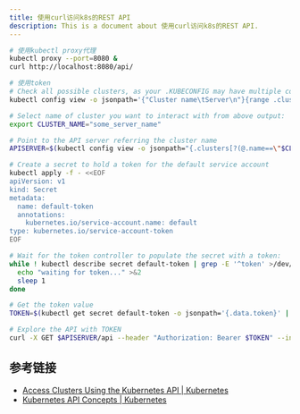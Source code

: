 ```yaml
---
title: 使用curl访问k8s的REST API
description: This is a document about 使用curl访问k8s的REST API.
---
```


```bash
# 使用kubectl proxy代理
kubectl proxy --port=8080 &
curl http://localhost:8080/api/

# 使用token
# Check all possible clusters, as your .KUBECONFIG may have multiple contexts:
kubectl config view -o jsonpath='{"Cluster name\tServer\n"}{range .clusters[*]}{.name}{"\t"}{.cluster.server}{"\n"}{end}'

# Select name of cluster you want to interact with from above output:
export CLUSTER_NAME="some_server_name"

# Point to the API server referring the cluster name
APISERVER=$(kubectl config view -o jsonpath="{.clusters[?(@.name==\"$CLUSTER_NAME\")].cluster.server}")

# Create a secret to hold a token for the default service account
kubectl apply -f - <<EOF
apiVersion: v1
kind: Secret
metadata:
  name: default-token
  annotations:
    kubernetes.io/service-account.name: default
type: kubernetes.io/service-account-token
EOF

# Wait for the token controller to populate the secret with a token:
while ! kubectl describe secret default-token | grep -E '^token' >/dev/null; do
  echo "waiting for token..." >&2
  sleep 1
done

# Get the token value
TOKEN=$(kubectl get secret default-token -o jsonpath='{.data.token}' | base64 --decode)

# Explore the API with TOKEN
curl -X GET $APISERVER/api --header "Authorization: Bearer $TOKEN" --insecure
```

## 参考链接
- [Access Clusters Using the Kubernetes API | Kubernetes](https://kubernetes.io/docs/tasks/administer-cluster/access-cluster-api/)
- [Kubernetes API Concepts | Kubernetes](https://kubernetes.io/docs/reference/using-api/api-concepts/)
